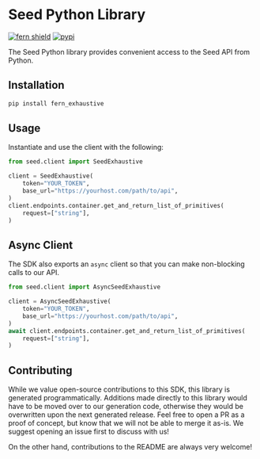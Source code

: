 # Seed Python Library

[![fern shield](https://img.shields.io/badge/%F0%9F%8C%BF-SDK%20generated%20by%20Fern-brightgreen)](https://github.com/fern-api/fern)
[![pypi](https://img.shields.io/pypi/v/fern_exhaustive)](https://pypi.python.org/pypi/fern_exhaustive)

The Seed Python library provides convenient access to the Seed API from Python.

## Installation

```sh
pip install fern_exhaustive
```

## Usage

Instantiate and use the client with the following:

```python
from seed.client import SeedExhaustive

client = SeedExhaustive(
    token="YOUR_TOKEN",
    base_url="https://yourhost.com/path/to/api",
)
client.endpoints.container.get_and_return_list_of_primitives(
    request=["string"],
)
```

## Async Client

The SDK also exports an `async` client so that you can make non-blocking calls to our API.

```python
from seed.client import AsyncSeedExhaustive

client = AsyncSeedExhaustive(
    token="YOUR_TOKEN",
    base_url="https://yourhost.com/path/to/api",
)
await client.endpoints.container.get_and_return_list_of_primitives(
    request=["string"],
)
```

## Contributing

While we value open-source contributions to this SDK, this library is generated programmatically.
Additions made directly to this library would have to be moved over to our generation code,
otherwise they would be overwritten upon the next generated release. Feel free to open a PR as
a proof of concept, but know that we will not be able to merge it as-is. We suggest opening
an issue first to discuss with us!

On the other hand, contributions to the README are always very welcome!

